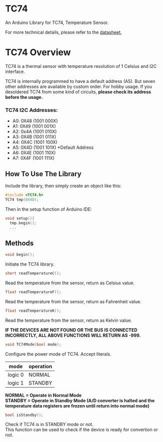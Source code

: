 # TC74
An Arduino Library for TC74, Temperature Sensor.

For more technical details, please refer to the [datasheet.](https://ww1.microchip.com/downloads/en/DeviceDoc/21462D.pdf)

# TC74 Overview
TC74 is a thermal sensor with temperature resolution of 1 Celsius and I2C interface.

TC74 is internally programmed to have a default address (A5). But seven other addresses are available by custom order.
For hobby usage. If you desoldered TC74 from some kind of circuits, **please check its address before the usage.**

### TC74 I2C Addresses:
- A0: 0X48 (1001 000X)
- A1: 0X49 (1001 001X)
- A2: 0x4A (1001 010X)
- A3: 0X4B (1001 011X)
- A4: 0X4C (1001 100X)
- A5: 0X4D (1001 101X) *Default Address
- A6: 0X4E (1001 110X)
- A7: 0X4F (1001 111X)

## How To Use The Library
Include the library, then simply create an object like this:
```C
#include <TC74.h>
TC74 tmp(0X4D);
```
Then in the setup function of Arduino IDE:
```C
void setup(){
  tmp.begin();
  ...
```

## Methods
```C
void begin();
```
Initiate the TC74 library.

```C
short readTemperatureC();
```
Read the temperature from the sensor, return as Celsius value.

```C
float readTemperatureF();
```
Read the temperature from the sensor, return as Fahrenheit value.

```C
float readTemperatureK();
```
Read the temperature from the sensor, return as Kelvin value.

**IF THE DEVICES ARE NOT FOUND OR THE BUS IS CONNECTED INCORRECTLY, ALL ABOVE FUNCTIONS WILL RETURN AS -999.**

```C
void TC74Mode(bool mode);
```
Configure the power mode of TC74. Accept literals.

| mode | operation |
|------|-----------|
| logic 0 | NORMAL |
| logic 1 | STANDBY |

**NORMAL = Operate in Normal Mode<br>**
**STANDBY = Operate in Standby Mode (A/D converter is halted and the temperature data registers are frozen until return into normal mode)**

```C
bool isStandby();
````
Check if TC74 is in STANDBY mode or not.<br>
This function can be used to check if the device is ready for convertion or not.
